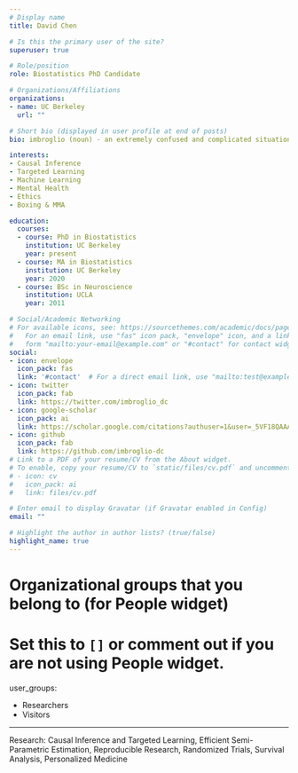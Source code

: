 ```yaml
---
# Display name
title: David Chen

# Is this the primary user of the site?
superuser: true

# Role/position
role: Biostatistics PhD Candidate

# Organizations/Affiliations
organizations:
- name: UC Berkeley
  url: ""

# Short bio (displayed in user profile at end of posts)
bio: imbroglio (noun) - an extremely confused and complicated situation.

interests:
- Causal Inference
- Targeted Learning
- Machine Learning
- Mental Health
- Ethics
- Boxing & MMA

education:
  courses:
  - course: PhD in Biostatistics
    institution: UC Berkeley
    year: present
  - course: MA in Biostatistics
    institution: UC Berkeley
    year: 2020
  - course: BSc in Neuroscience
    institution: UCLA
    year: 2011

# Social/Academic Networking
# For available icons, see: https://sourcethemes.com/academic/docs/page-builder/#icons
#   For an email link, use "fas" icon pack, "envelope" icon, and a link in the
#   form "mailto:your-email@example.com" or "#contact" for contact widget.
social:
- icon: envelope
  icon_pack: fas
  link: '#contact'  # For a direct email link, use "mailto:test@example.org".
- icon: twitter
  icon_pack: fab
  link: https://twitter.com/imbroglio_dc
- icon: google-scholar
  icon_pack: ai
  link: https://scholar.google.com/citations?authuser=1&user=_5VF18QAAAAJ
- icon: github
  icon_pack: fab
  link: https://github.com/imbroglio-dc
# Link to a PDF of your resume/CV from the About widget.
# To enable, copy your resume/CV to `static/files/cv.pdf` and uncomment the lines below.
# - icon: cv
#   icon_pack: ai
#   link: files/cv.pdf

# Enter email to display Gravatar (if Gravatar enabled in Config)
email: ""

# Highlight the author in author lists? (true/false)
highlight_name: true
---
```


# Organizational groups that you belong to (for People widget)
#   Set this to `[]` or comment out if you are not using People widget.
user_groups:
- Researchers
- Visitors
---

Research: Causal Inference and Targeted Learning, Efficient Semi-Parametric Estimation, 
Reproducible Research, Randomized Trials, Survival Analysis, Personalized Medicine
